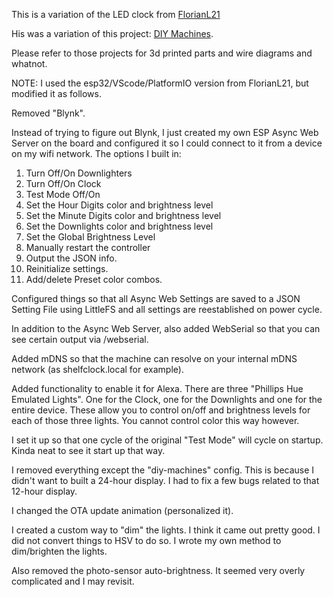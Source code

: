 This is a variation of the LED clock from [FlorianL21](https://github.com/florianL21/LED-ClockShelf/)

His was a variation of this project:  [DIY Machines](https://www.instructables.com/id/How-to-Build-a-Giant-Hidden-Shelf-Edge-Clock/).

Please refer to those projects for 3d printed parts and wire diagrams and whatnot.  

NOTE:  I used the esp32/VScode/PlatformIO version from FlorianL21, but modified it as follows.

Removed "Blynk".  

Instead of trying to figure out Blynk, I just created my own ESP Async Web Server on the board and configured it so I could connect to it from a device on my wifi network.  The options I built in:  
1. Turn Off/On Downlighters
2. Turn Off/On Clock
3. Test Mode Off/On
4. Set the Hour Digits color and brightness level
5. Set the Minute Digits color and brightness level
6. Set the Downlights color and brightness level
7. Set the Global Brightness Level
8. Manually restart the controller
9. Output the JSON info.
10.  Reinitialize settings.
11.  Add/delete Preset color combos.

Configured things so that all Async Web Settings are saved to a JSON Setting File using LittleFS and all settings are reestablished on power cycle.

In addition to the Async Web Server, also added WebSerial so that you can see certain output via <clockdevice>/webserial.

Added mDNS so that the machine can resolve on your internal mDNS network (as shelfclock.local for example).

Added functionality to enable it for Alexa.  There are three "Phillips Hue Emulated Lights".  One for the Clock, one for the Downlights and one for the entire device.  These allow you to control on/off and brightness levels for each of those three lights.  You cannot control color this way however.  

I set it up so that one cycle of the original "Test Mode" will cycle on startup.  Kinda neat to see it start up that way.

I removed everything except the "diy-machines" config.  This is because I didn't want to built a 24-hour display.  I had to fix a few bugs related to that 12-hour display.

I changed the OTA update animation (personalized it).

I created a custom way to "dim" the lights.  I think it came out pretty good.  I did not convert things to HSV to do so.  I wrote my own method to dim/brighten the lights.

Also removed the photo-sensor auto-brightness.  It seemed very overly complicated and I may revisit.
